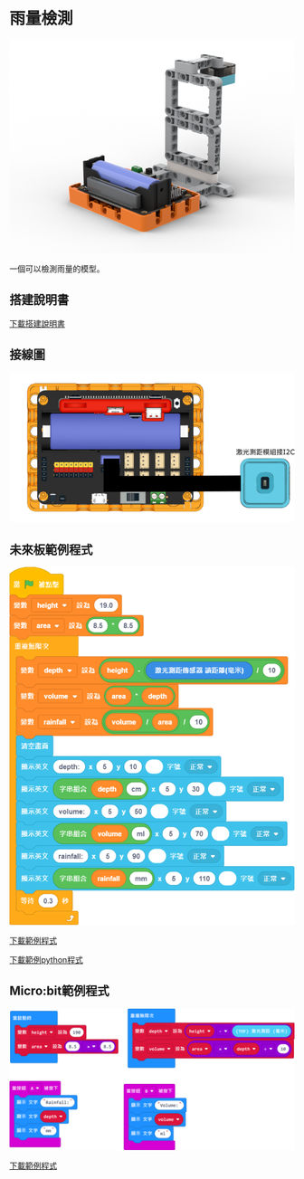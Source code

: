 # 雨量檢測

![](./images/rainfall_robotbit.png)

一個可以檢測雨量的模型。

## 搭建說明書

[下載搭建說明書](https://github.com/kittenbothk/kittenbothk/raw/master/Kits/weatherstation/instructions/rainfall_robotbit.pdf)

## 接線圖

![](./images/rainfall_robotbit_wiring.png)

## 未來板範例程式

![](./images/rainfall_code.png)

[下載範例程式](https://github.com/kittenbothk/kittenbothk/raw/master/Kits/weatherstation/sb3/2_rainfall.sb3)

[下載範例python程式](https://github.com/kittenbothk/kittenbothk/raw/master/Kits/weatherstation/py/2_rainfall.py)

## Micro:bit範例程式

![](./images/rainfall_code_mc.png)

[下載範例程式](https://makecode.microbit.org/_8R9a7KVesRUA)